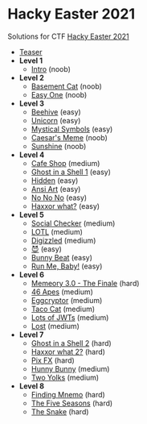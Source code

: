 # Hacky Easter 2021

Solutions for CTF [Hacky Easter 2021](https://www.hackyeaster.com/)

- [Teaser](teaser/README.md)
- **Level 1**
  - [Intro](level1/intro/README.md) (noob)
- **Level 2**
  - [Basement Cat](level2/basement-cat/README.md) (noob)
  - [Easy One](level2/easy-one/README.md) (noob)
- **Level 3**
  - [Beehive](level3/beehive/README.md) (easy)
  - [Unicorn](level3/unicorn/README.md) (easy)
  - [Mystical Symbols](level3/mystical-symbols/README.md) (easy)
  - [Caesar's Meme](level3/caesars-meme/README.md) (noob)
  - [Sunshine](level3/sunshine/README.md) (noob)
- **Level 4**
  - [Cafe Shop](level4/cafe-shop/README.md) (medium)
  - [Ghost in a Shell 1](level4/ghost-shell/README.md) (easy)
  - [Hidden](level4/hidden/README.md) (easy)
  - [Ansi Art](level4/ansi-art/README.md) (easy)
  - [No No No](level4/no-no-no/README.md) (easy)
  - [Haxxor what?](level4/haxxor-what/README.md) (easy)
- **Level 5**
  - [Social Checker](level5/social-checker/README.md) (medium)
  - [LOTL](level5/lotl/README.md) (medium)
  - [Digizzled](level5/digizzled/README.md) (medium)
  - [😈](level5/smiling-face-horns) (easy)
  - [Bunny Beat](level5/bunny-beat/README.md) (easy)
  - [Run Me, Baby!](level5/run-me-baby/README.md) (easy)
- **Level 6**
  - [Memeory 3.0 - The Finale](level6/memeory3/README.md) (hard)
  - [46 Apes](level6/46-apes/README.md) (medium)
  - [Eggcryptor](level6/eggcryptor/README.md) (medium)
  - [Taco Cat](level6/taco-cat/README.md) (medium)
  - [Lots of JWTs](level6/lots-of-jwts/README.md) (medium)
  - [Lost](level6/lost/README.md) (medium)
- **Level 7**
  - [Ghost in a Shell 2](level7/ghost-shell2/README.md) (hard)
  - [Haxxor what 2?](level7/haxxor-what2/README.md) (hard)
  - [Pix FX](level7/pix-fx/README.md) (hard)
  - [Hunny Bunny](level7/hunny-bunny/README.md) (medium)
  - [Two Yolks](level7/two-yolks/README.md) (medium)
- **Level 8**
  - [Finding Mnemo](level8/finding-mnemo/README.md) (hard)
  - [The Five Seasons](level8/five-seasons/README.md) (hard)
  - [The Snake](level8/snake/README.md) (hard)

